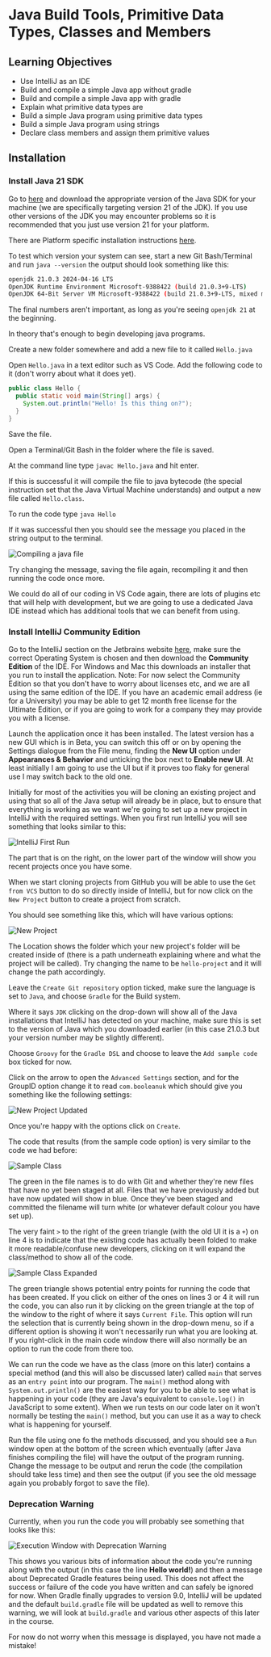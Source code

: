 # Java Build Tools, Primitive Data Types, Classes and Members

## Learning Objectives

- Use IntelliJ as an IDE
- Build and compile a simple Java app without gradle
- Build and compile a simple Java app with gradle
- Explain what primitive data types are
- Build a simple Java program using primitive data types
- Build a simple Java program using strings
- Declare class members and assign them primitive values

## Installation

### Install Java 21 SDK

Go to [here](https://learn.microsoft.com/en-us/java/openjdk/download#openjdk-21) and download the appropriate version of the Java SDK for your machine (we are specifically targeting version 21 of the JDK). If you use other versions of the JDK you may encounter problems so it is recommended that you just use version 21 for your platform.

There are Platform specific installation instructions [here](https://learn.microsoft.com/en-us/java/openjdk/install).

To test which version your system can see, start a new Git Bash/Terminal and run `java --version` the output should look something like this:

```bash
openjdk 21.0.3 2024-04-16 LTS
OpenJDK Runtime Environment Microsoft-9388422 (build 21.0.3+9-LTS)
OpenJDK 64-Bit Server VM Microsoft-9388422 (build 21.0.3+9-LTS, mixed mode, sharing)
```

The final numbers aren't important, as long as you're seeing `openjdk 21` at the beginning.

In theory that's enough to begin developing java programs.

Create a new folder somewhere and add a new file to it called `Hello.java`

Open `Hello.java` in a text editor such as VS Code. Add the following code to it (don't worry about what it does yet).

```java
public class Hello {
  public static void main(String[] args) {
    System.out.println("Hello! Is this thing on?");
  }
}
```

Save the file.

Open a Terminal/Git Bash in the folder where the file is saved.

At the command line type `javac Hello.java` and hit enter.

If this is successful it will compile the file to java bytecode (the special instruction set that the Java Virtual Machine understands) and output a new file called `Hello.class`.

To run the code type `java Hello`

If it was successful then you should see the message you placed in the string output to the terminal.

![Compiling a java file](assets/compiling.png)

Try changing the message, saving the file again, recompiling it and then running the code once more.

We could do all of our coding in VS Code again, there are lots of plugins etc that will help with development, but we are going to use a dedicated Java IDE instead which has additional tools that we can benefit from using.

### Install IntelliJ Community Edition

Go to the IntelliJ section on the Jetbrains website [here](https://www.jetbrains.com/idea/download/), make sure the correct Operating System is chosen and then download the **Community Edition** of the IDE. For Windows and Mac this downloads an installer that you run to install the application. Note: For now select the Community Edition so that you don't have to worry about licenses etc, and we are all using the same edition of the IDE. If you have an academic email address (ie for a University) you may be able to get 12 month free license for the Ultimate Edition, or if you are going to work for a company they may provide you with a license.

Launch the application once it has been installed. The latest version has a new GUI which is in Beta, you can switch this off or on by opening the Settings dialogue from the File menu, finding the **New UI** option under **Appearances & Behavior** and unticking the box next to **Enable new UI**. At least initially I am going to use the UI but if it proves too flaky for general use I may switch back to the old one.

Initially for most of the activities you will be cloning an existing project and using that so all of the Java setup will already be in place, but to ensure that everything is working as we want we're going to set up a new project in IntelliJ with the required settings. When you first run IntelliJ you will see something that looks similar to this:

![IntelliJ First Run](assets/first_run.png)

The part that is on the right, on the lower part of the window will show you recent projects once you have some.

When we start cloning projects from GitHub you will be able to use the `Get from VCS` button to do so directly inside of IntelliJ, but for now click on the `New Project` button to create a project from scratch.

You should see something like this, which will have various options:

![New Project](assets/new-project.png)

The Location shows the folder which your new project's folder will be created inside of (there is a path underneath explaining where and what the project will be called). Try changing the name to be `hello-project` and it will change the path accordingly.

Leave the `Create Git repository` option ticked, make sure the language is set to `Java`, and choose `Gradle` for the Build system.

Where it says `JDK` clicking on the drop-down will show all of the Java installations that IntelliJ has detected on your machine, make sure this is set to the version of Java which you downloaded earlier (in this case 21.0.3 but your version number may be slightly different).

Choose `Groovy` for the `Gradle DSL` and choose to leave the `Add sample code` box ticked for now.

Click on the arrow to open the `Advanced Settings` section, and for the GroupID option change it to read `com.booleanuk` which should give you something like the following settings:

![New Project Updated](assets/new-project-updated.png)

Once you're happy with the options click on `Create`.

The code that results (from the sample code option) is very similar to the code we had before:

![Sample Class](assets/sample-code.png)

The green in the file names is to do with Git and whether they're new files that have no yet been staged at all. Files that we have previously added but have now updated will show in blue. Once they've been staged and committed the filename will turn white (or whatever default colour you have set up).

The very faint `>` to the right of the green triangle (with the old UI it is a `+`) on line 4 is to indicate that the existing code has actually been folded to make it more readable/confuse new developers, clicking on it will expand the class/method to show all of the code.

![Sample Class Expanded](assets/sample-code-expanded.png)

The green triangle shows potential entry points for running the code that has been created. If you click on either of the ones on lines 3 or 4 it will run the code, you can also run it by clicking on the green triangle at the top of the window to the right of where it says `Current File`. This option will run the selection that is currently being shown in the drop-down menu, so if a different option is showing it won't necessarily run what you are looking at. If you right-click in the main code window there will also normally be an option to run the code from there too.

We can run the code we have as the class (more on this later) contains a special method (and this will also be discussed later) called `main` that serves as an `entry point` into our program. The `main()` method along with `System.out.println()` are the easiest way for you to be able to see what is happening in your code (they are Java's equivalent to `console.log()` in JavaScript to some extent). When we run tests on our code later on it won't normally be testing the `main()` method, but you can use it as a way to check what is happening for yourself.

Run the file using one fo the methods discussed, and you should see a `Run` window open at the bottom of the screen which eventually (after Java finishes compiling the file) will have the output of the program running. Change the message to be output and rerun the code (the compilation should take less time) and then see the output (if you see the old message again you probably forgot to save the file).

### Deprecation Warning

Currently, when you run the code you will probably see something that looks like this:

![Execution Window with Deprecation Warning](assets/deprecation-warning.png)

This shows you various bits of information about the code you're running along with the output (in this case the line **Hello world!**) and then a message about Deprecated Gradle features being used. This does not affect the success or failure of the code you have written and can safely be ignored for now. When Gradle finally upgrades to version 9.0, IntelliJ will be updated and the default `build.gradle` file will be updated as well to remove this warning, we will look at `build.gradle` and various other aspects of this later in the course. 

For now do not worry when this message is displayed, you have not made a mistake!